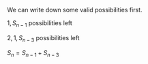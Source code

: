 We can write down some valid possibilities first.

$1, S_{n-1}$ possibilities left

$2, 1, S_{n-3}$ possibilities left

$S_n = S_{n-1} + S_{n-3}$
